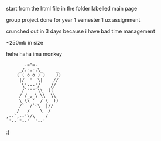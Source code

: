 start from the html file in the folder labelled main page 

group project done for year 1 semester 1 ux assignment

crunched out in 3 days because i have bad time management

~250mb in size




hehe haha ima monkey
```
       .="=.
     _/.-.-.\_     _
    ( ( o o ) )    ))
     |/  "  \|    //
      \'---'/    //
      /`"""`\\  ((
     / /_,_\ \\  \\
     \_\\_'__/ \  ))
     /`  /`~\  |//
    /   /    \  /
,--`,--'\/\    /
 '-- "--'  '--'
```
 :)
